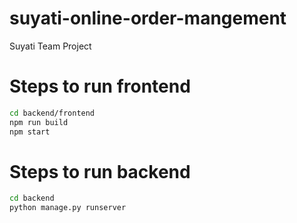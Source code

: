 # suyati-online-order-mangement
Suyati Team Project 

# Steps to run frontend
```bash
cd backend/frontend
npm run build
npm start
```

# Steps to run backend
```bash
cd backend
python manage.py runserver
```
